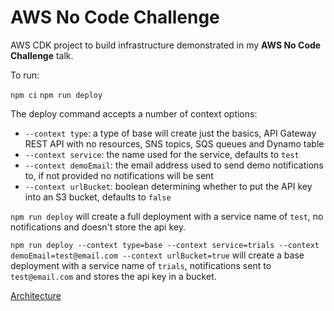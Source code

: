 # AWS No Code Challenge

AWS CDK project to build infrastructure demonstrated in my **AWS No Code Challenge** talk.

To run:

`npm ci`
`npm run deploy`

The deploy command accepts a number of context options:

- `--context type`: a type of base will create just the basics, API Gateway REST API with no resources, SNS topics, SQS queues and Dynamo table
- `--context service`: the name used for the service, defaults to `test`
- `--context demoEmail`: the email address used to send demo notifications to, if not provided no notifications will be sent
- `--context urlBucket`: boolean determining whether to put the API key into an S3 bucket, defaults to `false`

`npm run deploy` will create a full deployment with a service name of `test`, no notifications and doesn't store the api key.

`npm run deploy --context type=base --context service=trials --context demoEmail=test@email.com --context urlBucket=true` will create a base deployment with a service name of `trials`, notifications sent to `test@email.com` and stores the api key in a bucket.

[Architecture](./architecture.png)
